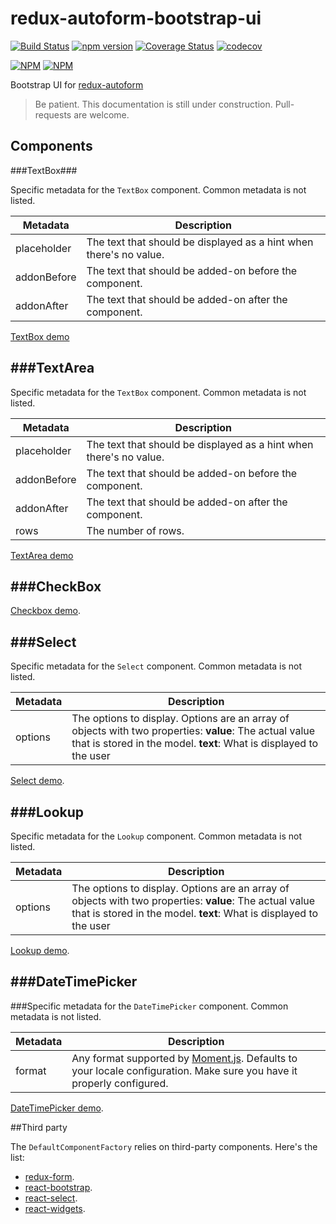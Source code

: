 # redux-autoform-bootstrap-ui 

[![Build Status](https://travis-ci.org/redux-autoform/redux-autoform-bootstrap-ui.svg?branch=master)](https://travis-ci.org/redux-autoform/redux-autoform-bootstrap-ui) [![npm version](https://badge.fury.io/js/redux-autoform-bootstrap-ui.svg)](https://badge.fury.io/js/redux-autoform-bootstrap-ui) [![Coverage Status](https://coveralls.io/repos/github/redux-autoform/redux-autoform-bootstrap-ui/badge.svg?branch=master)](https://coveralls.io/github/redux-autoform/redux-autoform-bootstrap-ui?branch=master) [![codecov](https://codecov.io/gh/redux-autoform/redux-autoform-bootstrap-ui/branch/master/graph/badge.svg)](https://codecov.io/gh/redux-autoform/redux-autoform-bootstrap-ui)

[![NPM](https://nodei.co/npm/redux-autoform-bootstrap-ui.png?downloads=true&downloadRank=true&stars=true)](https://nodei.co/npm/redux-autoform-bootstrap-ui/) [![NPM](https://nodei.co/npm-dl/redux-autoform-bootstrap-ui.png?months=9&height=3)](https://nodei.co/npm/redux-autoform-bootstrap-ui/)

Bootstrap UI for [redux-autoform](https://github.com/redux-autoform/redux-autoform)

> Be patient. This documentation is still under construction. Pull-requests are welcome.

Components
---

###TextBox###


Specific metadata for the `TextBox` component. Common metadata is not listed.

Metadata | Description
--- | ---
placeholder | The text that should be displayed as a hint when there's no value.
addonBefore | The text that should be added-on before the component.
addonAfter | The text that should be added-on after the component.

[TextBox demo](http://gearz-lab.github.io/redux-autoform/demo.html?preset=componentsTextBox)

###TextArea
---

Specific metadata for the `TextBox` component. Common metadata is not listed.

Metadata | Description
--- | ---
placeholder | The text that should be displayed as a hint when there's no value.
addonBefore | The text that should be added-on before the component.
addonAfter | The text that should be added-on after the component.
rows | The number of rows.

[TextArea demo](http://gearz-lab.github.io/redux-autoform/demo.html?preset=componentsTextArea)

###CheckBox
---

[Checkbox demo](http://gearz-lab.github.io/redux-autoform/demo.html?preset=componentsCheckbox).

###Select
---

Specific metadata for the `Select` component. Common metadata is not listed.

Metadata | Description
--- | ---
options | The options to display. Options are an array of objects with two properties: **value**: The actual value that is stored in the model. **text**: What is displayed to the user

[Select demo](http://gearz-lab.github.io/redux-autoform/demo.html?preset=componentsSelect).

###Lookup
---

Specific metadata for the `Lookup` component. Common metadata is not listed.

Metadata | Description
--- | ---
options | The options to display. Options are an array of objects with two properties: **value**: The actual value that is stored in the model. **text**: What is displayed to the user

[Lookup demo](http://gearz-lab.github.io/redux-autoform/demo.html?preset=componentsLookup).

###DateTimePicker
---

###Specific metadata for the `DateTimePicker` component. Common metadata is not listed.

Metadata | Description
--- | ---
format | Any format supported by [Moment.js](http://momentjs.com/docs/#/parsing/string-format/). Defaults to your locale configuration. Make sure you have it properly configured.  


[DateTimePicker demo](http://gearz-lab.github.io/redux-autoform/demo.html?preset=componentsDateTimePicker).


##Third party


The `DefaultComponentFactory` relies on third-party components. Here's the list:

 - [redux-form](https://github.com/erikras/redux-form/).
 - [react-bootstrap](http://react-bootstrap.github.io/).
 - [react-select](https://github.com/JedWatson/react-select).
 - [react-widgets](https://github.com/jquense/react-widgets).
